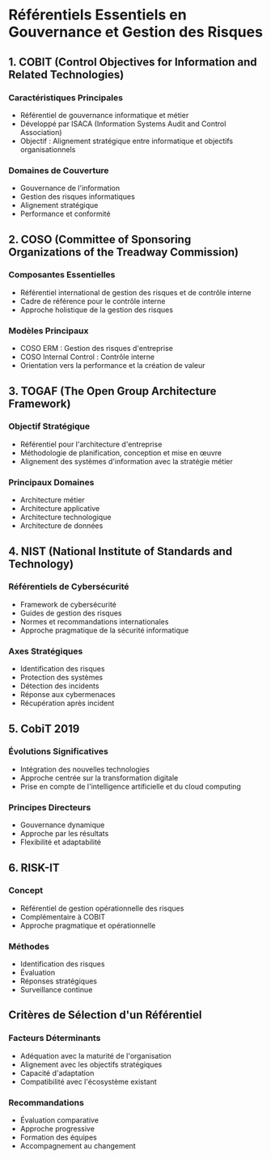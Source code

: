 # Référentiels Essentiels en Gouvernance et Gestion des Risques

## 1. COBIT (Control Objectives for Information and Related Technologies)

### Caractéristiques Principales
- Référentiel de gouvernance informatique et métier
- Développé par ISACA (Information Systems Audit and Control Association)
- Objectif : Alignement stratégique entre informatique et objectifs organisationnels

### Domaines de Couverture
- Gouvernance de l'information
- Gestion des risques informatiques
- Alignement stratégique
- Performance et conformité

## 2. COSO (Committee of Sponsoring Organizations of the Treadway Commission)

### Composantes Essentielles
- Référentiel international de gestion des risques et de contrôle interne
- Cadre de référence pour le contrôle interne
- Approche holistique de la gestion des risques

### Modèles Principaux
- COSO ERM : Gestion des risques d'entreprise
- COSO Internal Control : Contrôle interne
- Orientation vers la performance et la création de valeur

## 3. TOGAF (The Open Group Architecture Framework)

### Objectif Stratégique
- Référentiel pour l'architecture d'entreprise
- Méthodologie de planification, conception et mise en œuvre
- Alignement des systèmes d'information avec la stratégie métier

### Principaux Domaines
- Architecture métier
- Architecture applicative
- Architecture technologique
- Architecture de données

## 4. NIST (National Institute of Standards and Technology)

### Référentiels de Cybersécurité
- Framework de cybersécurité
- Guides de gestion des risques
- Normes et recommandations internationales
- Approche pragmatique de la sécurité informatique

### Axes Stratégiques
- Identification des risques
- Protection des systèmes
- Détection des incidents
- Réponse aux cybermenaces
- Récupération après incident

## 5. CobiT 2019

### Évolutions Significatives
- Intégration des nouvelles technologies
- Approche centrée sur la transformation digitale
- Prise en compte de l'intelligence artificielle et du cloud computing

### Principes Directeurs
- Gouvernance dynamique
- Approche par les résultats
- Flexibilité et adaptabilité

## 6. RISK-IT

### Concept
- Référentiel de gestion opérationnelle des risques
- Complémentaire à COBIT
- Approche pragmatique et opérationnelle

### Méthodes
- Identification des risques
- Évaluation
- Réponses stratégiques
- Surveillance continue

## Critères de Sélection d'un Référentiel

### Facteurs Déterminants
- Adéquation avec la maturité de l'organisation
- Alignement avec les objectifs stratégiques
- Capacité d'adaptation
- Compatibilité avec l'écosystème existant

### Recommandations
- Évaluation comparative
- Approche progressive
- Formation des équipes
- Accompagnement au changement
